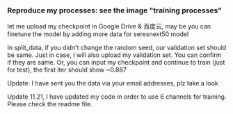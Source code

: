 ### Reproduce my processes: see the image "training processes"
let me upload my checkpoint in Google Drive & 百度云, may be you can finetune the model by adding more data for seresnext50 model

In split_data, if you didn't change the random seed, our validation set should be same. Just in case, I will also upload my validation set. You can confirm if they are same. Or, you can input my checkpoint and continue to train (just for test), the first iter should show ~0.887

Update: I have sent you the data via your email addresses, plz take a look

Update 11.21, I have updated my code in order to use 6 channels for training. Please check the readme file.
